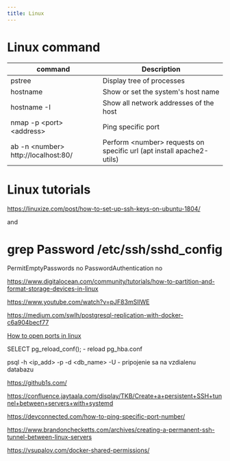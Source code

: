 ```yaml
---
title: Linux
---
```


# Linux command

| command    | Description   |
|----------------|----------|
| pstree | Display tree of processes |
| hostname | Show or set the system's host name |
| hostname -I | Show all network addresses of the host |
| nmap -p \<port\> \<address\> | Ping specific port |
| ab -n \<number\> http://localhost:80/ | Perform \<number\> requests on specific url (apt install apache2-utils) |

# Linux tutorials



https://linuxize.com/post/how-to-set-up-ssh-keys-on-ubuntu-1804/

and 
# grep Password /etc/ssh/sshd_config 
PermitEmptyPasswords no
PasswordAuthentication no


https://www.digitalocean.com/community/tutorials/how-to-partition-and-format-storage-devices-in-linux



https://www.youtube.com/watch?v=pJF83mSllWE


https://medium.com/swlh/postgresql-replication-with-docker-c6a904becf77


[How to open ports in linux](https://creodias.eu/-/how-to-open-ports-in-linux- "https://creodias.eu/-/how-to-open-ports-in-linux-")

SELECT pg_reload_conf(); - reload pg_hba.conf

psql -h <ip_add> -p <port> -d <db_name> -U <user> - pripojenie sa na vzdialenu databazu
  
https://github1s.com/

https://confluence.jaytaala.com/display/TKB/Create+a+persistent+SSH+tunnel+between+servers+with+systemd

https://devconnected.com/how-to-ping-specific-port-number/


https://www.brandonchecketts.com/archives/creating-a-permanent-ssh-tunnel-between-linux-servers

https://vsupalov.com/docker-shared-permissions/
